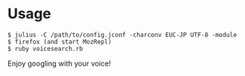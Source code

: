
Usage
=====

    $ julius -C /path/to/config.jconf -charconv EUC-JP UTF-8 -module
    $ firefox (and start MozRepl)
    $ ruby voicesearch.rb
    
Enjoy googling with your voice!

